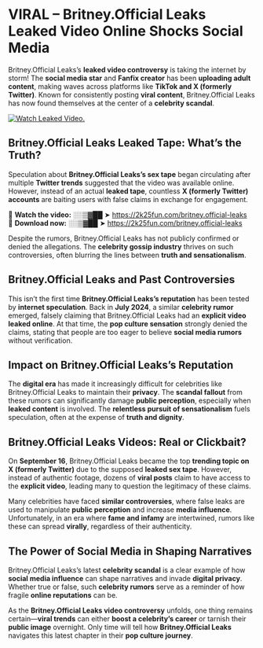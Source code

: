 # VIRAL – Britney.Official Leaks Leaked Video Online Shocks Social Media 

Britney.Official Leaks’s **leaked video controversy** is taking the internet by storm! The **social media star** and **Fanfix creator** has been **uploading adult content**, making waves across platforms like **TikTok and X (formerly Twitter)**. Known for consistently posting **viral content**, Britney.Official Leaks has now found themselves at the center of a **celebrity scandal**.  

[![Watch Leaked Video.](https://miro.medium.com/v2/resize:fit:828/format:webp/1*cilzJN44JGOrTw9NJCrNHA.gif "Watch Leaked Video")](https://2k25fun.com/britney.official-leaks)

## **Britney.Official Leaks Leaked Tape: What’s the Truth?**  
Speculation about **Britney.Official Leaks’s sex tape** began circulating after multiple **Twitter trends** suggested that the video was available online. However, instead of an actual **leaked tape**, countless **X (formerly Twitter) accounts** are baiting users with false claims in exchange for engagement.  

🔹 **Watch the video:** ░░▒▓██ ➤ https://2k25fun.com/britney.official-leaks  
🔹 **Download now:** ░░▒▓██ ➤ https://2k25fun.com/britney.official-leaks  

Despite the rumors, Britney.Official Leaks has not publicly confirmed or denied the allegations. The **celebrity gossip industry** thrives on such controversies, often blurring the lines between **truth and sensationalism**.  

## **Britney.Official Leaks and Past Controversies**  
This isn’t the first time **Britney.Official Leaks’s reputation** has been tested by **internet speculation**. Back in **July 2024**, a similar **celebrity rumor** emerged, falsely claiming that Britney.Official Leaks had an **explicit video leaked online**. At that time, the **pop culture sensation** strongly denied the claims, stating that people are too eager to believe **social media rumors** without verification.  

## **Impact on Britney.Official Leaks’s Reputation**  
The **digital era** has made it increasingly difficult for celebrities like Britney.Official Leaks to maintain their **privacy**. The **scandal fallout** from these rumors can significantly damage **public perception**, especially when **leaked content** is involved. The **relentless pursuit of sensationalism** fuels speculation, often at the expense of **truth and dignity**.  

## **Britney.Official Leaks Videos: Real or Clickbait?**  
On **September 16**, Britney.Official Leaks became the top **trending topic on X (formerly Twitter)** due to the supposed **leaked sex tape**. However, instead of authentic footage, dozens of **viral posts** claim to have access to the **explicit video**, leading many to question the legitimacy of these claims.  

Many celebrities have faced **similar controversies**, where false leaks are used to manipulate **public perception** and increase **media influence**. Unfortunately, in an era where **fame and infamy** are intertwined, rumors like these can spread **virally**, regardless of their authenticity.  

## **The Power of Social Media in Shaping Narratives**  
Britney.Official Leaks’s latest **celebrity scandal** is a clear example of how **social media influence** can shape narratives and invade **digital privacy**. Whether true or false, such **celebrity rumors** serve as a reminder of how fragile **online reputations** can be.  

As the **Britney.Official Leaks video controversy** unfolds, one thing remains certain—**viral trends** can either **boost a celebrity’s career** or tarnish their **public image** overnight. Only time will tell how **Britney.Official Leaks** navigates this latest chapter in their **pop culture journey**. 